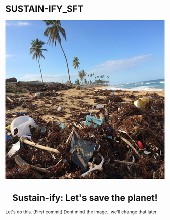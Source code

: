 # SUSTAIN-IFY_SFT
<div align="center">
  <img src="images/bg2.jpg" alt="Logo" width="800" height="500">
  <h1 align="center">Sustain-ify: Let's save the planet!</h1>
</div>

Let's do this. (First commit)
Dont mind the image.. we'll change that later
